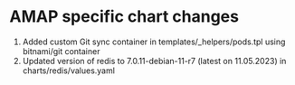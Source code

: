 # AMAP specific chart changes

1. Added custom Git sync container in templates/_helpers/pods.tpl using bitnami/git container
2. Updated version of redis to 7.0.11-debian-11-r7 (latest on 11.05.2023) in charts/redis/values.yaml